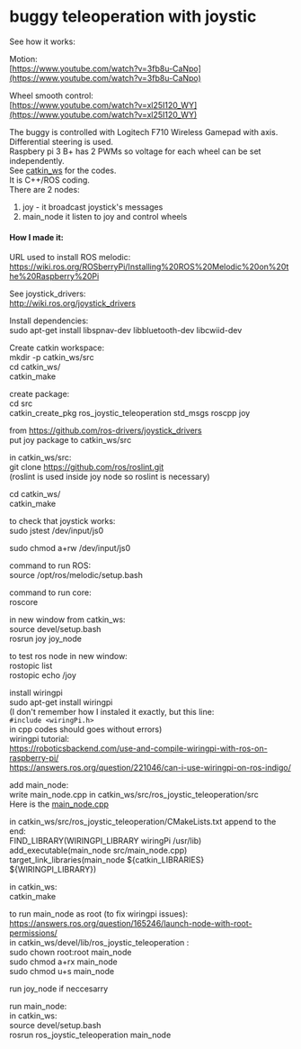 # buggy teleoperation with joystic  
See how it works:  
    
Motion:  
[https://www.youtube.com/watch?v=3fb8u-CaNpo](https://www.youtube.com/watch?v=3fb8u-CaNpo)  

Wheel smooth control:  
[https://www.youtube.com/watch?v=xl25I120_WY](https://www.youtube.com/watch?v=xl25I120_WY)  

The buggy is controlled with Logitech F710 Wireless Gamepad with axis.  
Differential steering is used.   
Raspbery pi 3 B+  has 2 PWMs so voltage for each wheel can be set independently.  
See [catkin_ws](./catkin_ws) for the codes.  
It is C++/ROS coding.  
There are 2 nodes:  
1) joy - it broadcast joystick's messages  
2) main_node it listen to joy and control wheels   

#### How I made it:
URL used to install ROS melodic:  
https://wiki.ros.org/ROSberryPi/Installing%20ROS%20Melodic%20on%20the%20Raspberry%20Pi  
  
See joystick_drivers:  
http://wiki.ros.org/joystick_drivers  
  
Install dependencies:  
sudo apt-get install libspnav-dev libbluetooth-dev libcwiid-dev  
  
Create catkin workspace:  
mkdir -p catkin_ws/src  
cd catkin_ws/  
catkin_make  
  
create package:  
cd src  
catkin_create_pkg ros_joystic_teleoperation std_msgs roscpp joy  
  
from https://github.com/ros-drivers/joystick_drivers  
put joy package to catkin_ws/src  
  
in catkin_ws/src:  
git clone https://github.com/ros/roslint.git  
(roslint is used inside joy node so roslint is necessary)  
  
cd catkin_ws/  
catkin_make  
  
to check that joystick works:  
sudo jstest /dev/input/js0  
  
sudo chmod a+rw /dev/input/js0  
  
command to run ROS:  
source /opt/ros/melodic/setup.bash  
  
command to run core:  
roscore  
  
in new window from catkin_ws:  
source devel/setup.bash  
rosrun joy joy_node  
  
to test ros node in new window:  
rostopic list  
rostopic echo /joy  
  
install wiringpi  
sudo apt-get install wiringpi  
(I don't remember how I instaled it exactly, but this line:  
```#include <wiringPi.h>```  
in cpp codes should goes without errors)  
wiringpi tutorial:  
https://roboticsbackend.com/use-and-compile-wiringpi-with-ros-on-raspberry-pi/  
https://answers.ros.org/question/221046/can-i-use-wiringpi-on-ros-indigo/  
  
add main_node:  
write main_node.cpp in catkin_ws/src/ros_joystic_teleoperation/src  
Here is the [main_node.cpp](catkin_ws/src/ros_joystic_teleoperation/src/main_node.cpp)    
  
in catkin_ws/src/ros_joystic_teleoperation/CMakeLists.txt
append to the end:  
FIND_LIBRARY(WIRINGPI_LIBRARY wiringPi /usr/lib)  
add_executable(main_node src/main_node.cpp)  
target_link_libraries(main_node ${catkin_LIBRARIES} ${WIRINGPI_LIBRARY})  
  
in catkin_ws:  
catkin_make  
  
to run main_node as root (to fix wiringpi issues):  
https://answers.ros.org/question/165246/launch-node-with-root-permissions/  
in catkin_ws/devel/lib/ros_joystic_teleoperation :  
sudo chown root:root main_node  
sudo chmod a+rx main_node  
sudo chmod u+s main_node  
  
run joy_node if neccesarry  
  
run main_node:  
in catkin_ws:  
source devel/setup.bash  
rosrun ros_joystic_teleoperation main_node  

